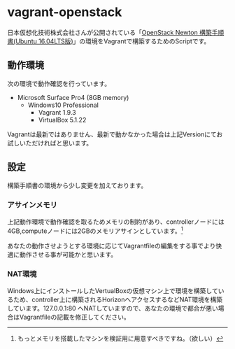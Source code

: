 # vagrant-openstack
日本仮想化技術株式会社さんが公開されている「[OpenStack Newton 構築手順書(Ubuntu 16.04LTS版)](https://github.com/virtualtech/openstack-newton-docs)」の環境をVagrantで構築するためのScriptです。

## 動作環境
次の環境で動作確認を行っています。

- Microsoft Surface Pro4 (8GB memory)
  - Windows10 Professional
    - Vagrant 1.9.3
    - VirtualBox 5.1.22

Vagrantは最新ではありません、最新で動かなかった場合は上記Versionにてお試しいただければと思います。

## 設定
構築手順書の環境から少し変更を加えております。

### アサインメモリ
上記動作環境で動作確認を取るためメモリの制約があり、controllerノードには4GB,computeノードには2GBのメモリアサインとしています。[^メモリ欲しい]
[^メモリ欲しい]:もっとメモリを搭載したマシンを検証用に用意すべきですね。（欲しい）

あなたの動作させようとする環境に応じてVagrantfileの編集をする事でより快適に動作させる事が可能かと思います。

### NAT環境
Windows上にインストールしたVertualBoxの仮想マシン上で環境を構築しているため、controller上に構築されるHorizonへアクセスするなどNAT環境を構築しています。127.0.0.1:80 へNATしていますので、あなたの環境で都合が悪い場合はVagrantfileの記載を修正してください。

